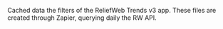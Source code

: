 Cached data the filters of the ReliefWeb Trends v3 app.
These files are created through Zapier, querying daily the RW API.

